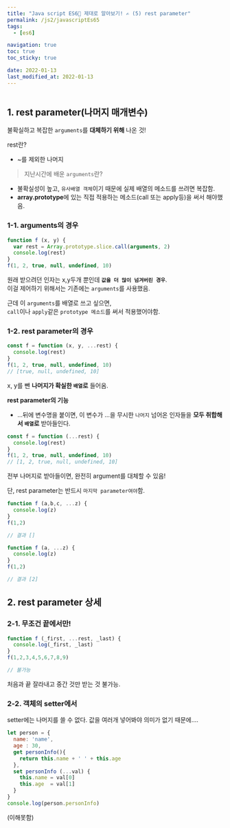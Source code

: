 ```yaml
---
title: "Java script ES6💫 제대로 알아보기! ✍️ (5) rest parameter"
permalink: /js2/javascriptEs65
tags:
  - [es6]

navigation: true
toc: true
toc_sticky: true

date: 2022-01-13
last_modified_at: 2022-01-13
---
```


![]()

## 1. rest parameter(나머지 매개변수)
불확실하고 복잡한 `arguments`를 **대체하기 위해** 나온 것!

rest란?
- ~를 제외한 나머지

> 지난시간에 배운 `arguments`란?
  - 불확실성이 높고, `유사배열 객체`이기 때문에 실제 배열의 메소드를 쓰려면 복잡함.
  - **array.prototype**에 있는 직접 적용하는 메소드(call 또는 apply등)을 써서 해야했음.


### 1-1. arguments의 경우

```js
function f (x, y) {
  var rest = Array.prototype.slice.call(arguments, 2)
  console.log(rest)
}
f(1, 2, true, null, undefined, 10)
```
원래 받으려던 인자는 x,y두개 뿐인데 **`값을 더 많이 넘겨버린 경우`**.<br/>
이걸 제어하기 위해서는 기존에는 `arguments`를 사용했음.<br/>

근데 이 `arguments`를 배열로 쓰고 싶으면,<br/> `call`이나 `apply`같은 `prototype 메소드`를 써서 적용했어야함.<br/>

### 1-2. rest parameter의 경우



```js
const f = function (x, y, ...rest) {
  console.log(rest)
}
f(1, 2, true, null, undefined, 10)
// [true, null, undefined, 10]
```
x, y를 뺀 **나머지가 확실한 `배열`로** 들어옴.


**rest parameter의 기능**
- ...뒤에 변수명을 붙이면, 이 변수가 ...을 무시한 `나머지` 넘어온 인자들을 **모두 취합해서 `배열`로** 받아들인다.


```js
const f = function (...rest) {
  console.log(rest)
}
f(1, 2, true, null, undefined, 10)
// [1, 2, true, null, undefined, 10]
```

전부 나머지로 받아들이면, 완전히 argument를 대체할 수 있음!<br/>

단, rest parameter는 반드시 `마지막 parameter여야`함.

```js
function f (a,b,c, ...z) {
  console.log(z)
}
f(1,2)

// 결과 []
```

```js
function f (a, ...z) {
  console.log(z)
}
f(1,2)

// 결과 [2]
```


## 2. rest parameter 상세

### 2-1. 무조건 끝에서만!

```js
function f (_first, ...rest, _last) {
  console.log(_first, _last)
}
f(1,2,3,4,5,6,7,8,9)

// 불가능
```

처음과 끝 잘라내고 중간 것만 받는 것 불가능.


### 2-2. 객체의 setter에서

setter에는 나머지를 쓸 수 없다. 값을 여러개 넣어봐야 의미가 없기 때문에....

```js
let person = {
  name: 'name',
  age : 30,
  get personInfo(){
    return this.name + ' ' + this.age
  },
  set personInfo (...val) {
    this.name = val[0]
    this.age  = val[1]
  }
}
console.log(person.personInfo)
```

(이해못함)